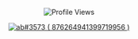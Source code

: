 

<p align="center"> <img src="https://komarev.com/ghpvc/?username=gebwyd" alt="Profile Views" /> </p>  

<p align="center">
  <a href="https://discord.com/users/876264941399719956">
     <img src="https://discord.c99.nl/widget/theme-4/456857241593708554.png" alt="ab឵#3573 ( 876264941399719956 )"/>
       </a>
</p>

